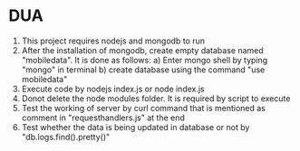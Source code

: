 # DUA
1) This project requires nodejs and mongodb to run
2) After the installation of mongodb, create empty database named "mobiledata". It is done as follows:
  a) Enter mongo shell by typing "mongo" in terminal
  b) create database using the command "use mobiledata"
3) Execute code by nodejs index.js or node index.js
4) Donot delete the node modules folder. It is required by script to execute
5) Test the working of server by curl command that is mentioned as comment in "requesthandlers.js" at the end
6) Test whether the data is being updated in database or not by "db.logs.find().pretty()"
